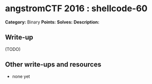 # angstromCTF 2016 : shellcode-60

**Category:** Binary
**Points:** 
**Solves:** 
**Description:**



## Write-up

(TODO)

## Other write-ups and resources

* none yet
